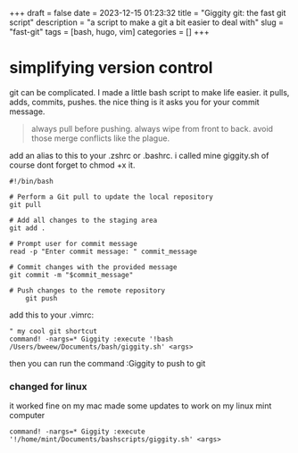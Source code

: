 +++
draft = false
date = 2023-12-15 01:23:32
title = "Giggity git: the fast git script"
description = "a script to make a git a bit easier to deal with"
slug = "fast-git"
tags = [bash, hugo, vim] 
categories = []
+++
# simplifying version control
git can be complicated.
I made a little bash script to make life easier.
it pulls, adds, commits, pushes.
the nice thing is it asks you for your commit message.
> always pull before pushing.
> always wipe from front to back.
avoid those merge conflicts like the plague.

add an alias to this to your .zshrc or .bashrc.
i called mine giggity.sh
of course dont forget to chmod +x it.


```
#!/bin/bash

# Perform a Git pull to update the local repository
git pull

# Add all changes to the staging area
git add .

# Prompt user for commit message
read -p "Enter commit message: " commit_message

# Commit changes with the provided message
git commit -m "$commit_message"

# Push changes to the remote repository
    git push
```

add this to your .vimrc:
```
" my cool git shortcut
command! -nargs=* Giggity :execute '!bash /Users/bweew/Documents/bash/giggity.sh' <args>
```
then you can run the command :Giggity to push to git

### changed for linux
it worked fine on my mac made some updates to work on my linux mint computer

```
command! -nargs=* Giggity :execute '!/home/mint/Documents/bashscripts/giggity.sh' <args>
```

